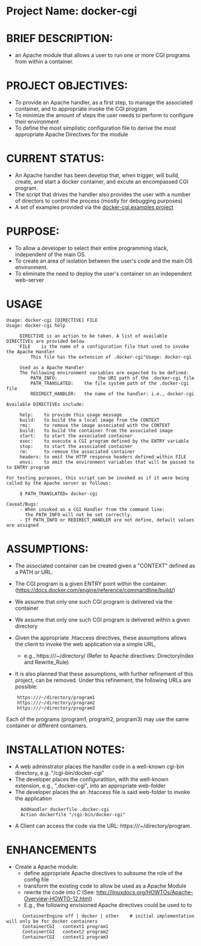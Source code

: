 # Project Name: docker-cgi

# BRIEF DESCRIPTION:
  * an Apache module that allows a user to run one or more CGI programs from within a container.

# PROJECT OBJECTIVES:
  * To provide an Apache handler, as a first step, to manage the associated container, and to appropriate invoke the CGI program
  * To minimize the amount of steps the user needs to perform to configure their environment
  * To define the most simplistic configuration file to derive the most appropriate Apache Directives for the module

# CURRENT STATUS:
  * An Apache handler has been develop that, when trigger, will build, create, and start a docker container, and excute an encompassed CGI program.
  * The script that drives the handler also provides the user with a number of directors to control the process (mostly for debugging purposes)
  * A set of examples provided via the [docker-cgi.examples project](https://github.com/csuntechlab/docker-cgi.examples) 

# PURPOSE:
  * To allow a developer to select their entire programming stack, independent of the main OS.
  * To create an area of isolation between the user's code and the main OS environment.
  * To eliminate the need to deploy the user's container on an independent web-server

# USAGE
```$ ./docker-cgi help ../docker-cgi.examples/cat.docker-cgi
Usage: docker-cgi [DIRECTIVE] FILE
Usage: docker-cgi help

	 DIRECTIVE is an action to be taken. A list of available DIRECTIVEs are provided below
	 FILE	 is the name of a configuration file that used to invoke the Apache Handler
		 This file has the extension of .docker-cgi"Usage: docker-cgi

	 Used as a Apache Handler
	 The following environment variables are expected to be defined:
		 PATH_INFO:		          the URI path of the .docker-cgi file
		 PATH_TRANSLATED:    the file system path of the .docker-cgi file
		 REDIRECT_HANDLER:   the name of the handler: i.e., docker-cgi

Available DIRECTIVEs include:

	 help:	  to provide this usage message
	 build:	  to build the a local image from the CONTEXT
	 rmi:	  to remove the image associated with the CONTEXT
	 build:	  to build the container from the associated image
	 start:	  to start the associated container
	 exec:	  to execute a CGI program defined by the ENTRY variable
	 stop:	  to start the associated container
	 rm:	  to remove the associated container
	 headers: to emit the HTTP response headers defined within FILE
	 envs:	  to emit the environment variables that will be passed to to ENTRY program

For testing purposes, this script can be invoked as if it were being called by the Apache server as follows:

	 $ PATH_TRANSLATED= docker-cgi 

Caveat/Bugs:
	 - When invoked as a CGI Handler from the command line:
	   the PATH_INFO will not be set correctly.
	 - If PATH_INFO or REDIRECT_HANDLER are not define, default values are assigned
```

# ASSUMPTIONS:
  * The associated container can be created given a "CONTEXT" defined as a PATH or URL.
  * The CGI program is a given ENTRY point within the container. (https://docs.docker.com/engine/reference/commandline/build/)

  * We assume that only one such CGI program is delivered via the container
  * We assume that only one such CGI program is delivered within a given directory

  * Given the appropriate .htaccess directives, these assumptions allows the client to invoke the web application via a simple URL, 
    * e.g., https:///~/directory/ (Refer to Apache directives: DirectoryIndex and Rewrite_Rule)

  * It is also planned that these assumptions, with further refinement of this project, can be removed. Under this refinement, the following URLs are possible:
```
    https:///~/directory/program1
    https:///~/directory/program2
    https:///~/directory/program3
```
  Each of the programs (program1, program2, program3) may use the same container or different containers.

# INSTALLATION NOTES:
  * A web adminstrator places the handler code in a well-known cgi-bin directory, e.g. "/cgi-bin/docker-cgi"
  * The developer places the configuratition, with the well-known extension, e.g., ".docker-cgi", into an appropriate web-folder
  * The developer places the an .htaccess file is said web-folder to invoke the application
    ```
      AddHandler dockerfile .docker-cgi
      Action dockerfile "/cgi-bin/docker-cgi"
    ```
  * A Client can access the code via the URL: https:///~/directory/program.<extention>

# ENHANCEMENTS
  * Create a Apache module:
    * define appropriate Apache directives to subsume the role of the config file
    * transform the existing code to allow be used as a Apache Module
    * rewrite the code into C (See: http://linuxdocs.org/HOWTOs/Apache-Overview-HOWTO-12.html)
    *	E.g., the following envisioned Apache directives could be used to to 
  ```
        ContainerEngine off | docker | other    # initial implementation will only be for docker containers
        ContainerCGI   context1 program1			
        ContainerCGI   context2 program2
        ContainerCGI   context1 program3
```
